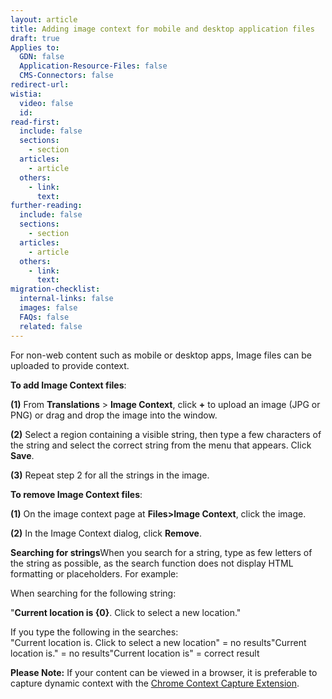 ```yaml
---
layout: article
title: Adding image context for mobile and desktop application files
draft: true
Applies to:
  GDN: false
  Application-Resource-Files: false
  CMS-Connectors: false
redirect-url:
wistia:
  video: false
  id:
read-first:
  include: false
  sections:
    - section
  articles:
    - article
  others:
    - link:
      text:
further-reading:
  include: false
  sections:
    - section
  articles:
    - article
  others:
    - link:
      text:
migration-checklist:
  internal-links: false
  images: false
  FAQs: false
  related: false
---
```

For non-web content such as mobile or desktop apps, Image files can be uploaded to provide context.

**To add Image Context files**:

**(1)** From **Translations** > **Image Context**, click **+** to upload an image (JPG or PNG) or drag and drop the image into the window.

**(2)** Select a region containing a visible string, then type a few characters of the string and select the correct string from the menu that appears. Click **Save**.

**(3)** Repeat step 2 for all the strings in the image.

**To remove Image Context files**:

**(1)** On the image context page at **Files>Image Context**, click the image.

**(2)** In the Image Context dialog, click **Remove**.

**Searching for strings**When you search for a string, type as few letters of the string as possible, as the search function does not display HTML formatting or placeholders. For example:

When searching for the following string:

"<b>Current location is {0}</b>. Click to select a new location."

If you type the following in the searches:  
"Current location is. Click to select a new location" = no results"Current location is." = no results"Current location is" = correct result

**Please Note:** If your content can be viewed in a browser, it is preferable to capture dynamic context with the [Chrome Context Capture Extension](/hc/en-us/articles/202007178).